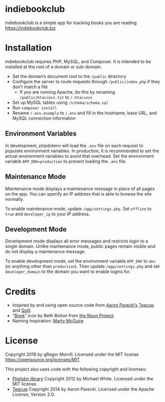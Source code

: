 # indiebookclub
indiebookclub is a simple app for tracking books you are reading https://indiebookclub.biz

# Installation
indiebookclub requires PHP, MySQL, and Composer. It is intended to be installed at the root of a domain or sub-domain.

* Set the domain’s document root to the `/public` directory
* Configure the server to route requests through `/public/index.php` if they don’t match a file
  * If you are running Apache, do this by renaming `/public/htaccess.txt` to `/.htaccess`
* Set up MySQL tables using `/schema/schema.sql`
* Run `composer install`
* Rename `/.env.example` to `/.env` and fill in the hostname, base URL, and MySQL connection information

## Environment Variables
In development, phpdotenv will load the `.env` file on each request to populate environment variables. In production, it is recommended to set the actual environment variables to avoid that overhead. Set the environment variable `APP_ENV=production` to prevent loading the `.env` file.

## Maintenance Mode
Maintenance mode displays a maintenance message in place of all pages on the app. You can specify an IP address that is able to browse the site normally.

To enable maintenance mode, update `/app/settings.php`. Set `offline` to `true` and `developer_ip` to your IP address.

## Development Mode
Development mode displays all error messages and restricts login to a single domain. Unlike maintenance mode, public pages remain visible and do not display a maintenance message.

To enable development mode, set the environment variable `APP_ENV` to `dev` (or anything other than `production`). Then update `/app/settings.php` and set `developer_domain` to the domain you want to enable logins for.

# Credits
* Inspired by and using open source code from [Aaron Parecki’s](https://aaronparecki.com) [Teacup](https://teacup.p3k.io/) and [Quill](https://quill.p3k.io/).
* “[Book](https://thenounproject.com/icon/1727889/)” icon by Beth Bolton from [the Noun Project](http://thenounproject.com/).
* Naming inspiration: [Marty McGuire](https://martymcgui.re/)

# License
Copyright 2018 by gRegor Morrill. Licensed under the MIT license https://opensource.org/licenses/MIT

This project also uses code with the following copyright and licenses:
* [PhpIsbn library](https://github.com/mwhite/php-isbn) Copyright 2012 by Michael White. Licensed under the MIT license.
* [Teacup](https://teacup.p3k.io/) Copyright 2014 by Aaron Parecki. Licensed under the Apache License, Version 2.0.
